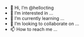 - 👋 Hi, I’m @hellocting
- 👀 I’m interested in ...
- 🌱 I’m currently learning ...
- 💞️ I’m looking to collaborate on ...
- 📫 How to reach me ...

<!---
hellocting/hellocting is a ✨ special ✨ repository because its `README.md` (this file) appears on your GitHub profile.
You can click the Preview link to take a look at your changes.
--->
